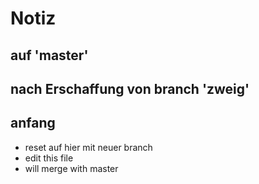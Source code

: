 # Notiz

## auf 'master'
## nach Erschaffung von branch 'zweig'

## anfang
- reset auf hier mit neuer branch
- edit this file
- will merge with master
